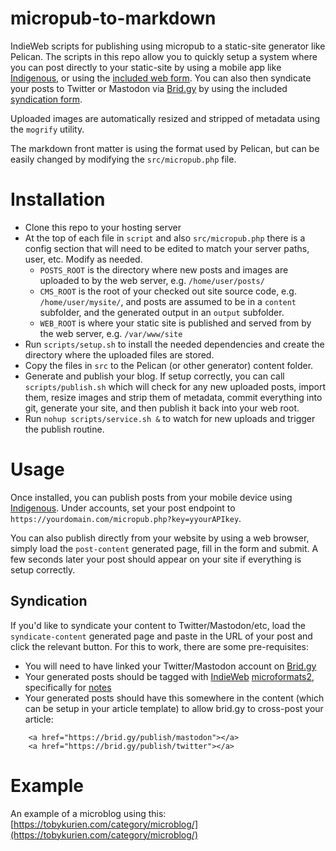 # micropub-to-markdown

IndieWeb scripts for publishing using micropub to a static-site generator like Pelican. The scripts in this repo allow you to quickly setup a system where you can post directly to your static-site by using a mobile app like [Indigenous](https://indieweb.org/indigenous), or using the [included web form](src/post-content.md). You can also then syndicate your posts to Twitter or Mastodon via [Brid.gy](https://brid.gy) by using the included [syndication form](src/syndicate-content.md).

Uploaded images are automatically resized and stripped of metadata using the `mogrify` utility.

The markdown front matter is using the format used by Pelican, but can be easily changed by modifying the `src/micropub.php` file.

# Installation

- Clone this repo to your hosting server
- At the top of each file in `script` and also `src/micropub.php` there is a config section that will need to be edited to match your server paths, user, etc. Modify as needed. 
    - `POSTS_ROOT` is the directory where new posts and images are uploaded to by the web server, e.g. `/home/user/posts/` 
    - `CMS_ROOT` is the root of your checked out site source code, e.g. `/home/user/mysite/`, and posts are assumed to be in a `content` subfolder, and the generated output in an `output` subfolder.
    - `WEB_ROOT` is where your static site is published and served from by the web server, e.g. `/var/www/site`
- Run `scripts/setup.sh` to install the needed dependencies and create the directory where the uploaded files are stored.
- Copy the files in `src` to the Pelican (or other generator) content folder.
- Generate and publish your blog. If setup correctly, you can call `scripts/publish.sh` which will check for any new uploaded posts, import them, resize images and strip them of metadata, commit everything into git, generate your site, and then publish it back into your web root.
- Run `nohup scripts/service.sh &` to watch for new uploads and trigger the publish routine.

# Usage

Once installed, you can publish posts from your mobile device using [Indigenous](https://indieweb.org/indigenous). Under accounts, set your post endpoint to `https://yourdomain.com/micropub.php?key=yyourAPIkey`.

You can also publish directly from your website by using a web browser, simply load the `post-content` generated page, fill in the form and submit. A few seconds later your post should appear on your site if everything is setup correctly.


## Syndication

If you'd like to syndicate your content to Twitter/Mastodon/etc, load the `syndicate-content` generated page and paste in the URL of your post and click the relevant button. For this to work, there are some pre-requisites:

- You will need to have linked your Twitter/Mastodon account on [Brid.gy](https://brid.gy)
- Your generated posts should be tagged with [IndieWeb](https://indieweb.org) [microformats2](https://indieweb.org/microformats2), specifically for [notes](https://indieweb.org/note)
- Your generated posts should have this somewhere in the content (which can be setup in your article template) to allow brid.gy to cross-post your article:

```
    <a href="https://brid.gy/publish/mastodon"></a>
    <a href="https://brid.gy/publish/twitter"></a>
```

# Example

An example of a microblog using this: [https://tobykurien.com/category/microblog/](https://tobykurien.com/category/microblog/)